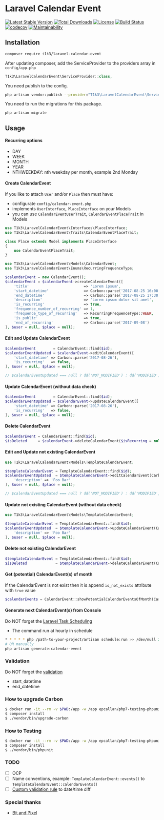 # Laravel Calendar Event

[![Latest Stable Version](https://poser.pugx.org/t1k3/laravel-calendar-event/v/stable)](https://packagist.org/packages/t1k3/laravel-calendar-event)
[![Total Downloads](https://poser.pugx.org/t1k3/laravel-calendar-event/downloads)](https://packagist.org/packages/t1k3/laravel-calendar-event)
[![License](https://poser.pugx.org/t1k3/laravel-calendar-event/license)](https://packagist.org/packages/t1k3/laravel-calendar-event)
[![Build Status](https://travis-ci.org/t1k3/laravel-calendar-event.svg?branch=master)](https://travis-ci.org/t1k3/laravel-calendar-event)
[![codecov](https://codecov.io/gh/t1k3/laravel-calendar-event/branch/master/graph/badge.svg)](https://codecov.io/gh/t1k3/laravel-calendar-event) 
[![Maintainability](https://api.codeclimate.com/v1/badges/c226ae53c829f256ec58/maintainability)](https://codeclimate.com/github/t1k3/laravel-calendar-event/maintainability)

## Installation
```bash
composer require t1k3/laravel-calendar-event
```

After updating composer, add the ServiceProvider to the providers array in `config/app.php`
```php
T1k3\LaravelCalendarEvent\ServiceProvider::class,
```

You need publish to the config.
```bash
php artisan vendor:publish --provider="T1k3\LaravelCalendarEvent\ServiceProvider"
```

You need to run the migrations for this package.
```bash
php artisan migrate
```

## Usage

#### Recurring options
- DAY
- WEEK
- MONTH
- YEAR
- NTHWEEKDAY: nth weekday per month, example 2nd Monday

#### Create CalendarEvent
If you like to attach `User` and/or `Place` then must have:
* configurate `config/calendar-event.php` 
* implements `UserInterface`, `PlaceInterface` on your Models
* you can use `CalendarEventUserTrait`, `CalendarEventPlaceTrait` in Models

```php
use T1k3\LaravelCalendarEvent\Interfaces\PlaceInterface;
use T1k3\LaravelCalendarEvent\Traits\CalendarEventPlaceTrait;

class Place extends Model implements PlaceInterface
{
    use CalendarEventPlaceTrait;
}
```

```php
use T1k3\LaravelCalendarEvent\Models\CalendarEvent;
use T1k3\LaravelCalendarEvent\Enums\RecurringFrequenceType;

$calendarEvent = new CalendarEvent();
$calendarEvent = $calendarEvent->createCalendarEvent([
    'title'                         => 'Lorem ipsum',
    'start_datetime'                => Carbon::parse('2017-08-25 16:00:00'),
    'end_datetime'                  => Carbon::parse('2017-08-25 17:30:00'),
    'description'                   => 'Lorem ipsum dolor sit amet',
    'is_recurring'                  => true,
    'frequence_number_of_recurring' => 1,
    'frequence_type_of_recurring'   => RecurringFrequenceType::WEEK,
    'is_public'                     => true,
    'end_of_recurring'              => Carbon::parse('2017-09-08')
], $user = null, $place = null);
```

#### Edit and Update CalendarEvent
```php
$calendarEvent        = CalendarEvent::find($id);
$calendarEventUpdated = $calendarEvent->editCalendarEvent([
    'start_datetime' => Carbon::parse('2017-08-26'),
    'is_recurring'   => false,
], $user = null, $place = null);

// $calendarEventUpdated === null ? dd('NOT_MODIFIED') : dd('MODIFIED', $calendarEventUpdated);
```

#### Update CalendarEvent (without data check)
```php
$calendarEvent        = CalendarEvent::find($id);
$calendarEventUpdated = $calendarEvent->updateCalendarEvent([
    'start_datetime' => Carbon::parse('2017-08-26'),
    'is_recurring'   => false,
], $user = null, $place = null);
```

#### Delete CalendarEvent
```php
$calendarEvent = CalendarEvent::find($id);
$isDeleted     = $calendarEvent->deleteCalendarEvent($isRecurring = null);
```

#### Edit and Update not existing CalendarEvent
```php
use T1k3\LaravelCalendarEvent\Models\TemplateCalendarEvent;

$templateCalendarEvent = TemplateCalendarEvent::find($id);
$calendarEventUpdated  = $templateCalendarEvent->editCalendarEvent(Carbon::parse('2017-08-30'), [
    'description' => 'Foo Bar'
], $user = null, $place = null);

// $calendarEventUpdated === null ? dd('NOT_MODIFIED') : dd('MODIFIED', $calendarEventUpdated);
```

#### Update not existing CalendarEvent (without data check)
```php
use T1k3\LaravelCalendarEvent\Models\TemplateCalendarEvent;

$templateCalendarEvent = TemplateCalendarEvent::find($id);
$calendarEventUpdated  = $templateCalendarEvent->updateCalendarEvent(Carbon::parse('2017-08-30'), [
    'description' => 'Foo Bar'
], $user = null, $place = null);
```

#### Delete not existing CalendarEvent
```php
$templateCalendarEvent = TemplateCalendarEvent::find($id);
$isDeleted             = $templateCalendarEvent->deleteCalendarEvent(Carbon::parse('2017-08-30'), $isRecurring = null);
```

#### Get (potential) CalendarEvent(s) of month
If the CalendarEvent is not exist then it is append `is_not_exists` attribute with `true` value
```php
$calendarEvents = CalendarEvent::showPotentialCalendarEventsOfMonth(Carbon::parse('2017-08'));
```

#### Generate next CalendarEvent(s) from Console
Do NOT forget the [Laravel Task Scheduling](https://laravel.com/docs/master/scheduling)
- The command run at hourly in schedule
```bash
* * * * * php /path-to-your-project/artisan schedule:run >> /dev/null 2>&1
# OR manually 
php artisan generate:calendar-event
```

### Validation
Do NOT forget the [validation](https://laravel.com/docs/master/validation) 
- start_datetime 
- end_datetime

### How to upgrade Carbon
```bash
$ docker run -it --rm -v $PWD:/app -w /app epcallan/php7-testing-phpunit:7.2-phpunit7 bash
$ composer install
$ ./vendor/bin/upgrade-carbon
```

### How to Testing
```bash
$ docker run -it --rm -v $PWD:/app -w /app epcallan/php7-testing-phpunit:7.2-phpunit7 bash
$ composer install
$ ./vendor/bin/phpunit
```

### TODO
- [ ] OCP
- [ ] Name conventions, example: `TemplateCalendarEvent::events()` to `TemplateCalendarEvent::calendarEvents()`
- [ ] [Custom validation rule](https://laravel.com/docs/master/validation#custom-validation-rules) to date/time diff

### Special thanks
- [Bit and Pixel](https://bitandpixel.hu)

